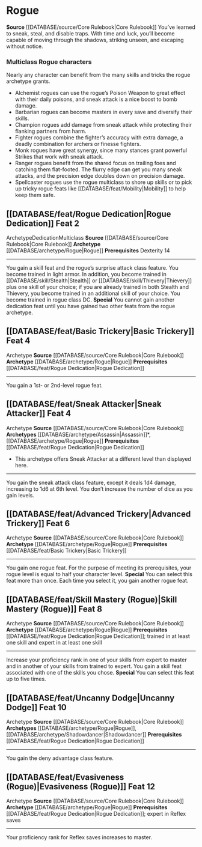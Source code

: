 ﻿---
id: '10'
level: '2'
name: Rogue
prerequisite: Dexterity 14
rarity: Common
source: '[[DATABASE/source/Core Rulebook|Core Rulebook]]'
type: Archetype

---
# Rogue

**Source** [[DATABASE/source/Core Rulebook|Core Rulebook]] 
You’ve learned to sneak, steal, and disable traps. With time and luck, you’ll become capable of moving through the shadows, striking unseen, and escaping without notice.

### Multiclass Rogue characters

Nearly any character can benefit from the many skills and tricks the rogue archetype grants.

* Alchemist rogues can use the rogue’s Poison Weapon to great effect with their daily poisons, and sneak attack is a nice boost to bomb damage. 
* Barbarian rogues can become masters in every save and diversify their skills. 
* Champion rogues add damage from sneak attack while protecting their flanking partners from harm. 
* Fighter rogues combine the fighter’s accuracy with extra damage, a deadly combination for archers or finesse fighters. 
* Monk rogues have great synergy, since many stances grant powerful Strikes that work with sneak attack. 
* Ranger rogues benefit from the shared focus on trailing foes and catching them flat-footed. The flurry edge can get you many sneak attacks, and the precision edge doubles down on precision damage. 
* Spellcaster rogues use the rogue multiclass to shore up skills or to pick up tricky rogue feats like [[DATABASE/feat/Mobility|Mobility]] to help keep them safe.

## [[DATABASE/feat/Rogue Dedication|Rogue Dedication]] <span class="item-type">Feat 2</span>

<span class="item-trait">Archetype</span><span class="item-trait">Dedication</span><span class="item-trait">Multiclass</span>
**Source** [[DATABASE/source/Core Rulebook|Core Rulebook]] 
**Archetype** [[DATABASE/archetype/Rogue|Rogue]]
**Prerequisites** Dexterity 14

---
You gain a skill feat and the rogue’s surprise attack class feature. You become trained in light armor. In addition, you become trained in [[DATABASE/skill/Stealth|Stealth]] or [[DATABASE/skill/Thievery|Thievery]] plus one skill of your choice; if you are already trained in both Stealth and Thievery, you become trained in an additional skill of your choice. You become trained in rogue class DC.
**Special** You cannot gain another dedication feat until you have gained two other feats from the rogue archetype.

## [[DATABASE/feat/Basic Trickery|Basic Trickery]] <span class="item-type">Feat 4</span>

<span class="item-trait">Archetype</span>
**Source** [[DATABASE/source/Core Rulebook|Core Rulebook]] 
**Archetype** [[DATABASE/archetype/Rogue|Rogue]]
**Prerequisites** [[DATABASE/feat/Rogue Dedication|Rogue Dedication]]

---
You gain a 1st- or 2nd-level rogue feat.

## [[DATABASE/feat/Sneak Attacker|Sneak Attacker]] <span class="item-type">Feat 4</span>

<span class="item-trait">Archetype</span>
**Source** [[DATABASE/source/Core Rulebook|Core Rulebook]] 
**Archetypes** [[DATABASE/archetype/Assassin|Assassin]]*, [[DATABASE/archetype/Rogue|Rogue]]
**Prerequisites** [[DATABASE/feat/Rogue Dedication|Rogue Dedication]]
* This archetype offers Sneak Attacker at a different level than displayed here.

---
You gain the sneak attack class feature, except it deals 1d4 damage, increasing to 1d6 at 6th level. You don’t increase the number of dice as you gain levels.

## [[DATABASE/feat/Advanced Trickery|Advanced Trickery]] <span class="item-type">Feat 6</span>

<span class="item-trait">Archetype</span>
**Source** [[DATABASE/source/Core Rulebook|Core Rulebook]] 
**Archetype** [[DATABASE/archetype/Rogue|Rogue]]
**Prerequisites** [[DATABASE/feat/Basic Trickery|Basic Trickery]]

---
You gain one rogue feat. For the purpose of meeting its prerequisites, your rogue level is equal to half your character level.
**Special** You can select this feat more than once. Each time you select it, you gain another rogue feat.

## [[DATABASE/feat/Skill Mastery (Rogue)|Skill Mastery (Rogue)]] <span class="item-type">Feat 8</span>

<span class="item-trait">Archetype</span>
**Source** [[DATABASE/source/Core Rulebook|Core Rulebook]] 
**Archetype** [[DATABASE/archetype/Rogue|Rogue]]
**Prerequisites** [[DATABASE/feat/Rogue Dedication|Rogue Dedication]]; trained in at least one skill and expert in at least one skill

---
Increase your proficiency rank in one of your skills from expert to master and in another of your skills from trained to expert. You gain a skill feat associated with one of the skills you chose.
**Special** You can select this feat up to five times.

## [[DATABASE/feat/Uncanny Dodge|Uncanny Dodge]] <span class="item-type">Feat 10</span>

<span class="item-trait">Archetype</span>
**Source** [[DATABASE/source/Core Rulebook|Core Rulebook]] 
**Archetypes** [[DATABASE/archetype/Rogue|Rogue]], [[DATABASE/archetype/Shadowdancer|Shadowdancer]]
**Prerequisites** [[DATABASE/feat/Rogue Dedication|Rogue Dedication]]

---
You gain the deny advantage class feature.

## [[DATABASE/feat/Evasiveness (Rogue)|Evasiveness (Rogue)]] <span class="item-type">Feat 12</span>

<span class="item-trait">Archetype</span>
**Source** [[DATABASE/source/Core Rulebook|Core Rulebook]] 
**Archetype** [[DATABASE/archetype/Rogue|Rogue]]
**Prerequisites** [[DATABASE/feat/Rogue Dedication|Rogue Dedication]]; expert in Reflex saves

---
Your proficiency rank for Reflex saves increases to master.